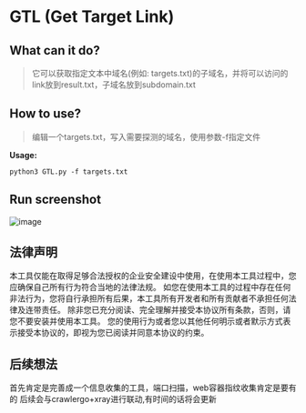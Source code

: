 # GTL (Get Target Link)

## What can it do? 
>它可以获取指定文本中域名(例如: targets.txt)的子域名，并将可以访问的link放到result.txt，子域名放到subdomain.txt

## How to use?
>编辑一个targets.txt，写入需要探测的域名，使用参数-f指定文件

**Usage:**
```
python3 GTL.py -f targets.txt 
```
## Run screenshot
![image](https://github.com/ro4lsc/GTL/blob/master/screenshot.png)

## 法律声明
本工具仅能在取得足够合法授权的企业安全建设中使用，在使用本工具过程中，您应确保自己所有行为符合当地的法律法规。 如您在使用本工具的过程中存在任何非法行为，您将自行承担所有后果，本工具所有开发者和所有贡献者不承担任何法律及连带责任。 除非您已充分阅读、完全理解并接受本协议所有条款，否则，请您不要安装并使用本工具。 您的使用行为或者您以其他任何明示或者默示方式表示接受本协议的，即视为您已阅读并同意本协议的约束。

## 后续想法
首先肯定是完善成一个信息收集的工具，端口扫描，web容器指纹收集肯定是要有的
后续会与crawlergo+xray进行联动,有时间的话将会更新
